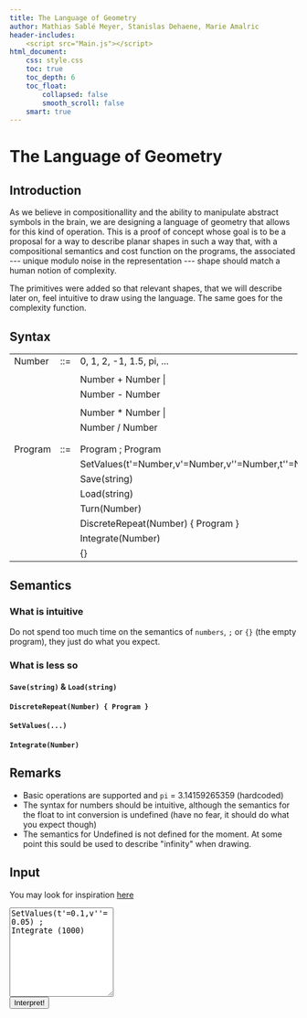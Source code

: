 ```yaml
---
title: The Language of Geometry
author: Mathias Sablé Meyer, Stanislas Dehaene, Marie Amalric
header-includes:
    <script src="Main.js"></script>
html_document:
    css: style.css
    toc: true
    toc_depth: 6
    toc_float:
        collapsed: false
        smooth_scroll: false
    smart: true
---
```


<script src="Main.js"></script>

The Language of Geometry
========================


Introduction
------------

As we believe in compositionallity and the ability to manipulate abstract
symbols in the brain, we are designing a language of geometry that allows for
this kind of operation. This is a proof of concept whose goal is to be
a proposal for a way to describe planar shapes in such a way that, with
a compositional semantics and cost function on the programs, the associated ---
unique modulo noise in the representation --- shape should match a human notion
of complexity.

The primitives were added so that relevant shapes, that we will describe
later on, feel intuitive to draw using the language. The same goes for
the complexity function.


Syntax
------


|         |     |                                                      |
| ------  | --- | -------------------------                            |
| Number  | ::= | 0, 1, 2, -1, 1.5, pi, ...                            |
|         |     |                                                      |
|         |     | Number + Number &#124;                               |
|         |     | Number - Number                                      |
|         |     |                                                      |
|         |     | Number \* Number &#124;                              |
|         |     | Number / Number                                      |
|         |     |                                                      |
|         |     |                                                      |
| Program | ::= | Program ; Program                                    |
|         |     | SetValues(t'=Number,v'=Number,v''=Number,t''=Number) |
|         |     | Save(string)                                         |
|         |     | Load(string)                                         |
|         |     | Turn(Number)                                         |
|         |     | DiscreteRepeat(Number) { Program }                   |
|         |     | Integrate(Number)                                    |
|         |     | {}                                                   |


Semantics
---------

### What is intuitive

Do not spend too much time on the semantics of `numbers`, `;` or `{}` (the
empty program), they just do what you expect.

### What is less so

#### `Save(string)` & `Load(string)`

#### `DiscreteRepeat(Number) { Program }`

#### `SetValues(...)`

#### `Integrate(Number)`



Remarks
-------

-   Basic operations are supported and `pi` = 3.14159265359 (hardcoded)
-   The syntax for numbers should be intuitive, although the semantics
    for the float to int conversion is undefined (have no fear, it
    should do what you expect though)
-   The semantics for Undefined is not defined for the moment. At some
    point this sould be used to describe "infinity" when drawing.



Input
-----

You may look for inspiration [here](./examples/)

<form><textarea id="program" rows="10">SetValues(t'=0.1,v''=0.05) ;
Integrate (1000)</textarea><div class="centerize"><button id="interpret" type="button">Interpret!</button> </div></form>


